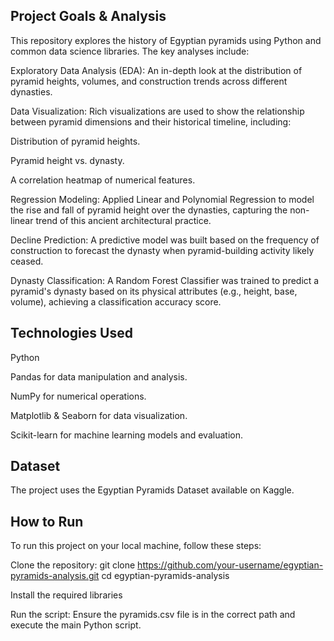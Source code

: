 ## Project Goals & Analysis
This repository explores the history of Egyptian pyramids using Python and common data science libraries. The key analyses include:

Exploratory Data Analysis (EDA): An in-depth look at the distribution of pyramid heights, volumes, and construction trends across different dynasties.

Data Visualization: Rich visualizations are used to show the relationship between pyramid dimensions and their historical timeline, including:

Distribution of pyramid heights.

Pyramid height vs. dynasty.

A correlation heatmap of numerical features.

Regression Modeling: Applied Linear and Polynomial Regression to model the rise and fall of pyramid height over the dynasties, capturing the non-linear trend of this ancient architectural practice.

Decline Prediction: A predictive model was built based on the frequency of construction to forecast the dynasty when pyramid-building activity likely ceased.

Dynasty Classification: A Random Forest Classifier was trained to predict a pyramid's dynasty based on its physical attributes (e.g., height, base, volume), achieving a classification accuracy score.

## Technologies Used
Python

Pandas for data manipulation and analysis.

NumPy for numerical operations.

Matplotlib & Seaborn for data visualization.

Scikit-learn for machine learning models and evaluation.

## Dataset
The project uses the Egyptian Pyramids Dataset available on Kaggle.

## How to Run
To run this project on your local machine, follow these steps:

Clone the repository: git clone https://github.com/your-username/egyptian-pyramids-analysis.git
cd egyptian-pyramids-analysis

Install the required libraries

Run the script:
Ensure the pyramids.csv file is in the correct path and execute the main Python script.
